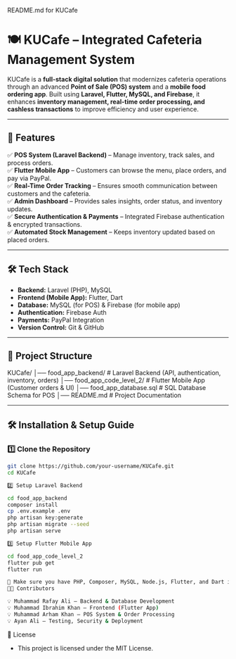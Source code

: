 README.md for KUCafe

# 🍽️ KUCafe – Integrated Cafeteria Management System  

KUCafe is a **full-stack digital solution** that modernizes cafeteria operations through an advanced **Point of Sale (POS) system** and a **mobile food ordering app**. Built using **Laravel, Flutter, MySQL, and Firebase**, it enhances **inventory management, real-time order processing, and cashless transactions** to improve efficiency and user experience.  

---

## 🚀 Features  

✅ **POS System (Laravel Backend)** – Manage inventory, track sales, and process orders.  
✅ **Flutter Mobile App** – Customers can browse the menu, place orders, and pay via PayPal.  
✅ **Real-Time Order Tracking** – Ensures smooth communication between customers and the cafeteria.  
✅ **Admin Dashboard** – Provides sales insights, order status, and inventory updates.  
✅ **Secure Authentication & Payments** – Integrated Firebase authentication & encrypted transactions.  
✅ **Automated Stock Management** – Keeps inventory updated based on placed orders.  

---

## 🛠️ Tech Stack  

- **Backend:** Laravel (PHP), MySQL  
- **Frontend (Mobile App):** Flutter, Dart  
- **Database:** MySQL (for POS) & Firebase (for mobile app)  
- **Authentication:** Firebase Auth  
- **Payments:** PayPal Integration  
- **Version Control:** Git & GitHub  

---

## 📂 Project Structure  

KUCafe/ │── food_app_backend/ # Laravel Backend (API, authentication, inventory, orders) │── food_app_code_level_2/ # Flutter Mobile App (Customer orders & UI) │── food_app_database.sql # SQL Database Schema for POS │── README.md # Project Documentation


---

## 🛠️ Installation & Setup Guide  

### **1️⃣ Clone the Repository**  
```bash
git clone https://github.com/your-username/KUCafe.git
cd KUCafe

2️⃣ Setup Laravel Backend

cd food_app_backend
composer install
cp .env.example .env
php artisan key:generate
php artisan migrate --seed
php artisan serve

3️⃣ Setup Flutter Mobile App

cd food_app_code_level_2
flutter pub get
flutter run

🔹 Make sure you have PHP, Composer, MySQL, Node.js, Flutter, and Dart installed.
👨‍💻 Contributors

💡 Muhammad Rafay Ali – Backend & Database Development
💡 Muhammad Ibrahim Khan – Frontend (Flutter App)
💡 Muhammad Arham Khan – POS System & Order Processing
💡 Ayan Ali – Testing, Security & Deployment
```

📝 License
- This project is licensed under the MIT License.
